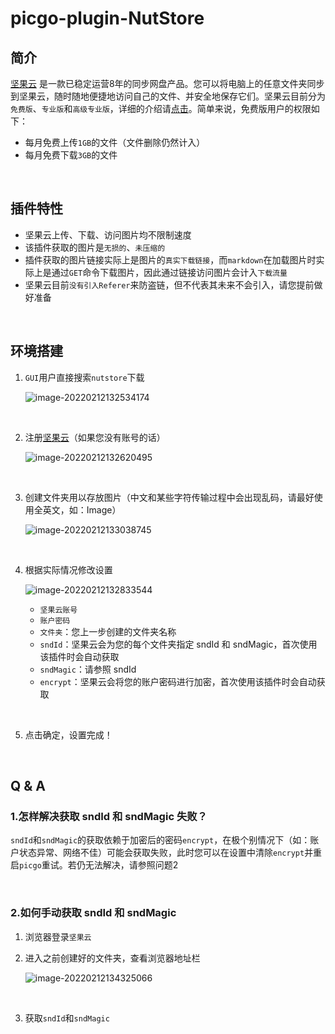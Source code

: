 # picgo-plugin-NutStore

## 简介

[坚果云](https://www.jianguoyun.com) 是一款已稳定运营8年的同步网盘产品。您可以将电脑上的任意文件夹同步到坚果云，随时随地便捷地访问自己的文件、并安全地保存它们。坚果云目前分为`免费版`、`专业版`和`高级专业版`，详细的介绍请[点击](https://www.jianguoyun.com/s/pricing)。简单来说，免费版用户的权限如下：

- 每月免费上传`1GB`的文件（文件删除仍然计入）
- 每月免费下载`3GB`的文件

<br>

## 插件特性

- 坚果云上传、下载、访问图片均不限制速度
- 该插件获取的图片是`无损的`、`未压缩的`
- 插件获取的图片链接实际上是图片的`真实下载链接`，而`markdown`在加载图片时实际上是通过`GET`命令下载图片，因此通过链接访问图片会计入`下载流量`
- 坚果云目前`没有引入Referer`来防盗链，但不代表其未来不会引入，请您提前做好准备

<br>

## 环境搭建

1. `GUI`用户直接搜索`nutstore`下载

   ![image-20220212132534174](https://www.jianguoyun.com/c/tblv2/Grcm-sfruBu59ogi6Ds8xF1dshK2JnS6cOBvXoAuFEvnzekWVqRvhZdsGbr2BbonQD5sqFyn/YQcyzVAiHm81vdLDNSsFUA/l)

<br>

2. 注册[坚果云](https://www.jianguoyun.com/)（如果您没有账号的话）

   ![image-20220212132620495](https://www.jianguoyun.com/c/tblv2/4LNzfu_H_KxvBMdKdx_xQNdXx0SJpbTOmDXoW7cLWNulJxibUqD00tjoEWhyjsfOgcmYtpyi/P2gyfDz0AANvBw1e-hTFxA/l)

<br>

3. 创建文件夹用以存放图片（中文和某些字符传输过程中会出现乱码，请最好使用全英文，如：Image）

   ![image-20220212133038745](https://www.jianguoyun.com/c/tblv2/UKBITtesGIBko3rkHWAX1wG7YCgfYFygmNTQ5nXbf7sV_nR5cFoK_UTnV7vHE6kvVfT2-G5T/Tqd-4lVPxW2Cb-0_UYSfKw/l)

<br>

4. 根据实际情况修改设置

   ![image-20220212132833544](https://www.jianguoyun.com/c/tblv2/CX9b_n28bJ23oygFpSqjwtdG30FYR8ijgnxqdFlWumiA1mg0ESgHroFL5NPZnCnsU5BQG_Rw/CZIWM94sFcCDlDIgXrwNgw/l)

   - `坚果云账号`
   - `账户密码`
   - `文件夹`：您上一步创建的文件夹名称
   - `sndId`：坚果云会为您的每个文件夹指定 sndId 和 sndMagic，首次使用该插件时会自动获取
   - `sndMagic`：请参照 sndId
   - `encrypt`：坚果云会将您的账户密码进行加密，首次使用该插件时会自动获取

<br>

5. 点击确定，设置完成！

<br>

## Q & A

### 1.怎样解决获取 sndId 和 sndMagic 失败？

`sndId`和`sndMagic`的获取依赖于加密后的密码`encrypt`，在极个别情况下（如：账户状态异常、网络不佳）可能会获取失败，此时您可以在设置中清除`encrypt`并重启`picgo`重试。若仍无法解决，请参照问题2

<br>

### 2.如何手动获取 sndId 和 sndMagic

1. 浏览器登录`坚果云`

2. 进入之前创建好的文件夹，查看浏览器地址栏

   ![image-20220212134325066](https://www.jianguoyun.com/c/tblv2/_jABXqQZXcwW-n_55eSk-1-j8AciquYkGbObKSMpUWW9mptL5yE_9krXY85Ck_TmmtV-edad/4sc_labdoD8GFuj1bdCfcQ/l)

<br>

3. 获取`sndId`和`sndMagic`

